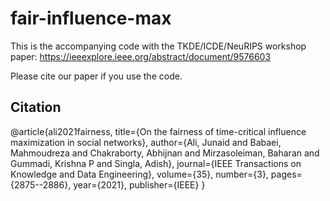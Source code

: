 # fair-influence-max

This is the accompanying code with the TKDE/ICDE/NeuRIPS workshop paper:
https://ieeexplore.ieee.org/abstract/document/9576603

Please cite our paper if you use the code.


## Citation

@article{ali2021fairness,
  title={On the fairness of time-critical influence maximization in social networks},
  author={Ali, Junaid and Babaei, Mahmoudreza and Chakraborty, Abhijnan and Mirzasoleiman, Baharan and Gummadi, Krishna P and Singla, Adish},
  journal={IEEE Transactions on Knowledge and Data Engineering},
  volume={35},
  number={3},
  pages={2875--2886},
  year={2021},
  publisher={IEEE}
}
